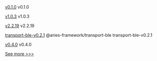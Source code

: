 
[v0.1.0](https://github.com/hyperledger/firefly-tezosconnect/releases/tag/v0.1.0) v0.1.0

[v1.0.3](https://github.com/hyperledger/indy-shared-rs/releases/tag/v1.0.3) v1.0.3

[v2.2.19](https://github.com/hyperledger/fabric-sdk-node/releases/tag/v2.2.19) v2.2.19

[transport-ble-v0.2.1](https://github.com/hyperledger/aries-framework-javascript-ext/releases/tag/transport-ble-v0.2.1) @aries-framework/transport-ble transport-ble-v0.2.1

[v0.4.0](https://github.com/hyperledger/indy-vdr/releases/tag/v0.4.0) v0.4.0


[See more >>>](https://start-here.hyperledger.org/releases)
